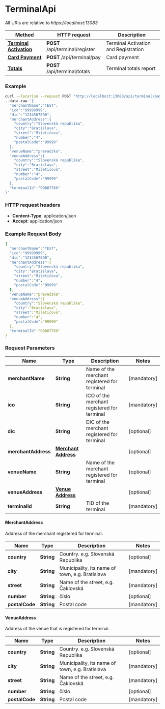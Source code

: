 # TerminalApi

All URIs are relative to *https://localhost:13083*

Method | HTTP request | Description
------------- | ------------- | -------------
[**Terminal Activation**](docs/TerminalActivationApi.md#Activation) | **POST** /api/terminal/register | Terminal Activation and Registration
[**Card Payment**](TerminalCardPaymentApi.md#CardPayment) | **POST** /api/terminal/pay | Card payment
[**Totals**](TerminalTotalsApi.md#Totals) | **POST** /api/terminal/totals | Terminal totals report


### Example

```bash
curl --location --request POST 'http://localhost:13083/api/terminal/pay' \
--data-raw '{
  "merchantName":"TEST",
  "ico":"99999999",
  "dic":"1234567890",
  "merchantAddress":{
    "country":"Slovenská republika",
    "city":"Bratislava",
    "street":"Miletičova",
    "number":"4",
    "postalCode":"99999"
  },
  "venueName":"prevadzka",
  "venueAddress":{
    "country":"Slovenská republika",
    "city":"Bratislava",
    "street":"Miletičova",
    "number":"4",
    "postalCode":"99999"
  },
  "terminalId":"99887766"
}'
```

### HTTP request headers

- **Content-Type**: application/json
- **Accept**: application/json

### Example Request Body

```yaml
{
  "merchantName":"TEST",
  "ico":"99999999",
  "dic":"1234567890",
  "merchantAddress":{
    "country":"Slovenská republika",
    "city":"Bratislava",
    "street":"Miletičova",
    "number":"4",
    "postalCode":"99999"
  },
  "venueName":"prevadzka",
  "venueAddress":{
    "country":"Slovenská republika",
    "city":"Bratislava",
    "street":"Miletičova",
    "number":"4",
    "postalCode":"99999"
  },
  "terminalId":"99887766"
}
```

### Request Parameters

Name | Type | Description | Notes
------------ | ------------- | ------------- | -------------
**merchantName** | **String** | Name of the merchant registered for terminal | [mandatory]
**ico** | **String** | ICO of the merchant registered for terminal   | [mandatory] 
**dic** | **String** | DIC of the merchant registered for terminal | [optional]
**merchantAddress** | [**Merchant Address**](TerminalApiRegister.md#MerchantAddress) |  | [optional] 
**venueName** | **String** | Name of the merchant registered for terminal | [optional]
**venueAddress** | [**Venue Address**](TerminalApiRegister.md#VenueAddress) |  | [optional] 
**terminalId** | **String** | TID of the terminal | [mandatory] 


#### MerchantAddress
Address of the merchant registered for terminal.

Name | Type | Description | Notes
------------ | ------------- | ------------- | -------------
**country** | **String** | Country. e.g. Slovenská Republika | [optional] 
**city** | **String** | Municipality, its name of town, e.g. Bratislava | [mandatory] 
**street** | **String** | Name of the street, e.g. Čaklovská | [mandatory] 
**number** | **String** | číslo | [optional] 
**postalCode** | **String** | Postal code | [mandatory] 


#### VenueAddress
Address of the venue that is registered for terminal.

Name | Type | Description | Notes
------------ | ------------- | ------------- | -------------
**country** | **String** | Country. e.g. Slovenská Republika | [optional] 
**city** | **String** | Municipality, its name of town, e.g. Bratislava | [mandatory] 
**street** | **String** | Name of the street, e.g. Čaklovská | [mandatory] 
**number** | **String** | číslo | [optional] 
**postalCode** | **String** | Postal code | [mandatory] 